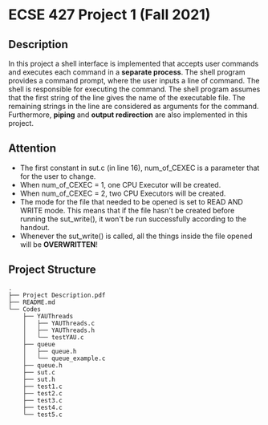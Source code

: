 # ECSE 427 Project 1 (Fall 2021)

## Description
In this project a shell interface is implemented that accepts user commands and executes each command in a **separate process**. 
The shell program provides a command prompt, where the user inputs a line of command. 
The shell is responsible for executing the command. The shell program assumes that the first string of the line gives the name of the executable file. 
The remaining strings in the line are considered as arguments for the command. Furthermore, **piping** and **output redirection** are also implemented in this project.

## Attention
- The first constant in sut.c (in line 16), num_of_CEXEC is a parameter that for the user to change.
- When num_of_CEXEC  = 1, one CPU Executor will be created.
- When num_of_CEXEC  = 2, two CPU Executors will be created.
- The mode for the file that needed to be opened is set to READ AND WRITE mode. This means that if the file hasn't be created before running the sut_write(), it won't be run successfully according to the handout. 
- Whenever the sut_write() is called, all the things inside the file opened will be **OVERWRITTEN**!

## Project Structure

```console
.
├── Project Description.pdf
├── README.md
└── Codes
    ├── YAUThreads
    │   ├── YAUThreads.c
    │   ├── YAUThreads.h
    │   └── testYAU.c
    ├── queue
    │   ├── queue.h
    │   └── queue_example.c
    ├── queue.h
    ├── sut.c
    ├── sut.h
    ├── test1.c
    ├── test2.c
    ├── test3.c
    ├── test4.c
    └── test5.c
```
